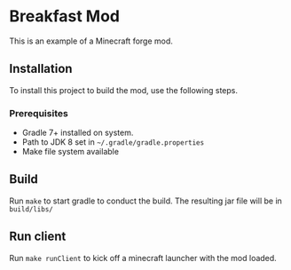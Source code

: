 # Breakfast Mod

This is an example of a Minecraft forge mod.

## Installation

To install this project to build the mod, use the following steps.

### Prerequisites

- Gradle 7+ installed on system.
- Path to JDK 8 set in `~/.gradle/gradle.properties`
- Make file system available

## Build

Run `make` to start gradle to conduct the build. The resulting jar file will be in `build/libs/`

## Run client

Run `make runClient` to kick off a minecraft launcher with the mod loaded.
